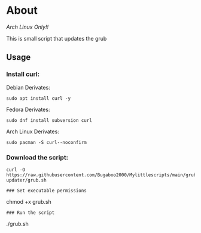 # About 

*Arch Linux Only!!*

This is small script that updates the grub

## Usage 

### Install curl:

Debian Derivates:
~~~
sudo apt install curl -y
~~~

Fedora Derivates:
~~~
sudo dnf install subversion curl
~~~

Arch Linux Derivates:
~~~
sudo pacman -S curl--noconfirm
~~~
### Download the script:

~~~
curl -O https://raw.githubusercontent.com/Bugaboo2000/Mylittlescripts/main/grub-updater/grub.sh

### Set executable permissions
~~~
chmod +x grub.sh
~~~
### Run the script
~~~
./grub.sh
~~~
